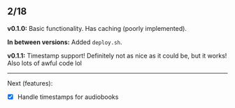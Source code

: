 ## 2/18

**v0.1.0:** Basic functionality. Has caching (poorly implemented).

**In between versions:** Added `deploy.sh`.

**v0.1.1:** Timestamp support! Definitely not as nice as it could be, but it works! Also lots of awful code lol

----

Next (features):

- [x] Handle timestamps for audiobooks
